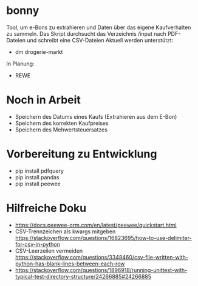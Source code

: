 # bonny
Tool, um e-Bons zu extrahieren und Daten über das eigene Kaufverhalten zu sammeln.
Das Skript durchsucht das Verzeichnis /input nach PDF-Dateien und schreibt eine CSV-Dateien 
Aktuell werden unterstützt:
* dm drogerie-markt

In Planung:
* REWE

# Noch in Arbeit
* Speichern des Datums eines Kaufs (Extrahieren aus dem E-Bon)
* Speichern des korrekten Kaufpreises
* Speichern des Mehwertsteuersatzes

# Vorbereitung zu Entwicklung

* pip install pdfquery
* pip install pandas
* pip install peewee

# Hilfreiche Doku

* https://docs.peewee-orm.com/en/latest/peewee/quickstart.html
* CSV-Trennzeichen als kwargs mitgeben https://stackoverflow.com/questions/16823695/how-to-use-delimiter-for-csv-in-python
* CSV-Leerzeilen vermeiden https://stackoverflow.com/questions/3348460/csv-file-written-with-python-has-blank-lines-between-each-row
* https://stackoverflow.com/questions/1896918/running-unittest-with-typical-test-directory-structure/24266885#24266885